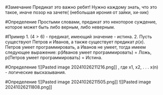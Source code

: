 #Замечание  Предикат это важно ребят! Нужно каждому знать, что это такое, иначе позор на зачете( (небольшая ирония от зайки, хи-хик)

#Определение Простыми словами, предикат это некоторое суждение, которое может быть либо верным, либо неверным. 

#Пример 
	1. ($4 > 6$) - предикат, имеющий значение - истина.
	2. Пусть существуют Петров и Иванов, а также существует предикат $p(x)$. Петров умеет программировать, а  Иванов не умеет, тогда имеем следующее выражение: 
		p(Иванов умеет программировать) = Ложь, p(Петров умеет программировать) = Истина.
		
#Определение ![[Pasted image 20241026211216.png]] , где x1, x2, . . . x(n) - логические высказывания.

#Определение 
![[Pasted image 20241026211505.png]]
![[Pasted image 20241026211808.png]]
